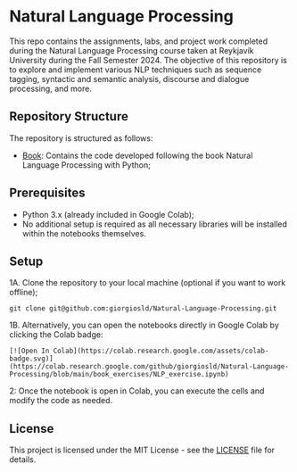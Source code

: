 # Natural Language Processing
This repo contains the assignments, labs, and project work completed during the Natural Language Processing course taken at Reykjavík University during the Fall Semester 2024. The objective of this repository is to explore and implement various NLP techniques such as sequence tagging, syntactic and semantic analysis, discourse and dialogue processing, and more.

## Repository Structure
The repository is structured as follows:
- [Book](book/): Contains the code developed following the book Natural Language Processing with Python;

## Prerequisites
- Python 3.x (already included in Google Colab);
- No additional setup is required as all necessary libraries will be installed within the notebooks themselves.

## Setup
1A. Clone the repository to your local machine (optional if you want to work offline);
  ```
  git clone git@github.com:giorgiosld/Natural-Language-Processing.git
  ```

1B. Alternatively, you can open the notebooks directly in Google Colab by clicking the Colab badge:
  ```
  [![Open In Colab](https://colab.research.google.com/assets/colab-badge.svg)](https://colab.research.google.com/github/giorgiosld/Natural-Language-Processing/blob/main/book_exercises/NLP_exercise.ipynb)
  ```

2: Once the notebook is open in Colab, you can execute the cells and modify the code as needed.

## License
This project is licensed under the MIT License - see the [LICENSE](LICENSE) file for details.

